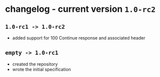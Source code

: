 # changelog - current version `1.0-rc2`
## `1.0-rc1 -> 1.0-rc2`
- added support for 100 Continue response and associated header
## `empty -> 1.0-rc1`
- created the repository
- wrote the initial specification
